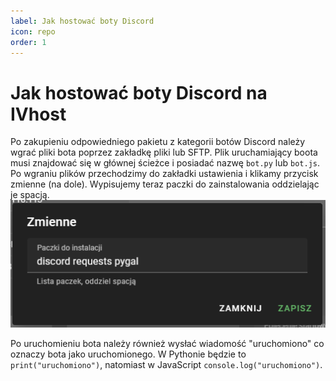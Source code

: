 ```yaml
---
label: Jak hostować boty Discord
icon: repo
order: 1
---
```


# Jak hostować boty Discord na IVhost

Po zakupieniu odpowiedniego pakietu z kategorii botów Discord należy wgrać pliki bota poprzez zakładkę pliki lub SFTP.
Plik uruchamiający boota musi znajdować się w głównej ścieżce i posiadać nazwę `bot.py` lub `bot.js`.
Po wgraniu plików przechodzimy do zakładki ustawienia i klikamy przycisk zmienne (na dole). Wypisujemy teraz paczki do zainstalowania
oddzielając je spacją.
![Przykładowe biblioteki używane przez bota do zainstalowania](img.png)

Po uruchomieniu bota należy również wysłać wiadomość "uruchomiono" co oznaczy bota jako uruchomionego. W Pythonie będzie to
`print("uruchomiono")`, natomiast w JavaScript `console.log("uruchomiono")`.